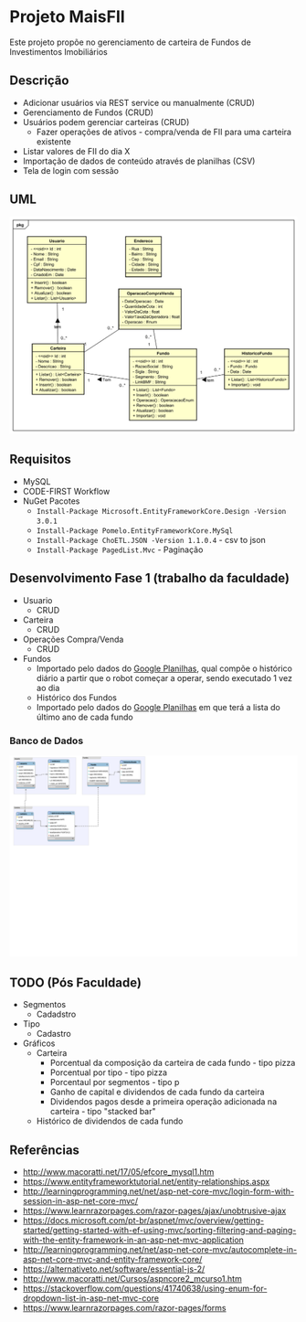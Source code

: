 # Projeto MaisFII

Este projeto propõe no gerenciamento de carteira de Fundos de Investimentos Imobiliários

## Descrição
- Adicionar usuários via REST service ou manualmente (CRUD)
- Gerenciamento de Fundos (CRUD)
- Usuários podem gerenciar carteiras (CRUD)
  - Fazer operações de ativos - compra/venda de FII para uma carteira existente
- Listar valores de FII do dia X 
- Importação de dados de conteúdo através de planilhas (CSV)
- Tela de login com sessão

## UML
![](./Diagrama-maisFII.svg)

## Requisitos

- MySQL
- CODE-FIRST Workflow
- NuGet Pacotes
  - `Install-Package Microsoft.EntityFrameworkCore.Design -Version 3.0.1`
  - `Install-Package Pomelo.EntityFrameworkCore.MySql`
  - `Install-Package ChoETL.JSON -Version 1.1.0.4` - csv to json
  - `Install-Package PagedList.Mvc` - Paginação

## Desenvolvimento Fase 1 (trabalho da faculdade)
- Usuario
  - CRUD
- Carteira
  - CRUD
- Operações Compra/Venda
  - CRUD
- Fundos
  - Importado pelo dados do [Google Planilhas](https://docs.google.com/spreadsheets/d/17SQAgs-oHRguDJJGGk8mXcBD7FByQWpUQgKZYYIRpJU/edit), qual compõe o histórico diário a partir que o robot começar a operar, sendo executado 1 vez ao dia
  - Histórico dos Fundos
  - Importado pelo dados do [Google Planilhas](http://) em que terá a lista do último ano de cada fundo

### Banco de Dados
![](../.db/der.svg)

## TODO (Pós Faculdade)

- Segmentos
  - Cadadstro
- Tipo
  - Cadastro
- Gráficos
  - Carteira
    - Porcentual da composição da carteira de cada fundo - tipo pizza
    - Porcentual por tipo - tipo pizza
    - Porcentaul por segmentos - tipo p
    - Ganho de capital e dividendos de cada fundo da carteira
    - Dividendos pagos desde a primeira operação adicionada na carteira - tipo "stacked bar"
  - Histórico de dividendos de cada fundo


## Referências

- http://www.macoratti.net/17/05/efcore_mysql1.htm
- https://www.entityframeworktutorial.net/entity-relationships.aspx
- http://learningprogramming.net/net/asp-net-core-mvc/login-form-with-session-in-asp-net-core-mvc/
- https://www.learnrazorpages.com/razor-pages/ajax/unobtrusive-ajax
- https://docs.microsoft.com/pt-br/aspnet/mvc/overview/getting-started/getting-started-with-ef-using-mvc/sorting-filtering-and-paging-with-the-entity-framework-in-an-asp-net-mvc-application
- http://learningprogramming.net/net/asp-net-core-mvc/autocomplete-in-asp-net-core-mvc-and-entity-framework-core/
- https://alternativeto.net/software/essential-js-2/
- http://www.macoratti.net/Cursos/aspncore2_mcurso1.htm
- https://stackoverflow.com/questions/41740638/using-enum-for-dropdown-list-in-asp-net-mvc-core
- https://www.learnrazorpages.com/razor-pages/forms